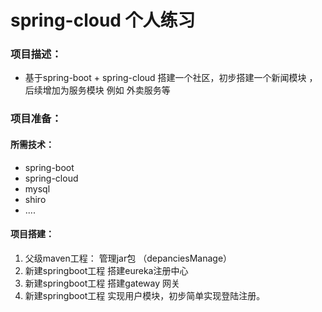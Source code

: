 # spring-cloud 个人练习

### 项目描述：
* 基于spring-boot + spring-cloud 搭建一个社区，初步搭建一个新闻模块 ，后续增加为服务模块 例如 外卖服务等 
   
### 项目准备：

#### 所需技术：
* spring-boot
* spring-cloud
* mysql
* shiro
* ....

#### 项目搭建：
1. 父级maven工程： 管理jar包 （depanciesManage）
2. 新建springboot工程 搭建eureka注册中心             
3. 新建springboot工程 搭建gateway 网关
4. 新建springboot工程 实现用户模块，初步简单实现登陆注册。


